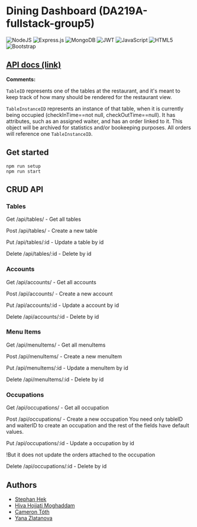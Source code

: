 # Dining Dashboard (DA219A-fullstack-group5)

![NodeJS](https://img.shields.io/badge/node.js-6DA55F?style=for-the-badge&logo=node.js&logoColor=white)
![Express.js](https://img.shields.io/badge/express.js-%23404d59.svg?style=for-the-badge&logo=express&logoColor=%2361DAFB)
![MongoDB](https://img.shields.io/badge/MongoDB-%234ea94b.svg?style=for-the-badge&logo=mongodb&logoColor=white)
![JWT](https://img.shields.io/badge/JWT-black?style=for-the-badge&logo=JSON%20web%20tokens)
![JavaScript](https://img.shields.io/badge/javascript-%23323330.svg?style=for-the-badge&logo=javascript&logoColor=%23F7DF1E)
![HTML5](https://img.shields.io/badge/html5-%23E34F26.svg?style=for-the-badge&logo=html5&logoColor=white)
![Bootstrap](https://img.shields.io/badge/bootstrap-%23563D7C.svg?style=for-the-badge&logo=bootstrap&logoColor=white)


## [API docs (link)](https://restpoint.io/doc-runs?projectId=79bff897-19e9-4ad4-a890-e210b8f1451e&docId=SwaggerUI&x-api-key=b93acfd52c6e466d88390957a697b754)

**Comments:**

`TableID` represents one of the tables at the restaurant, and it's meant to keep track of how many should be rendered for the restaurant view.

`TableInstanceID` represents an instance of that table, when it is currently being occupied (checkInTime==not null, checkOutTime==null). It has attributes, such as an assigned waiter, and has an order linked to it. This object will be archived for statistics and/or bookeeping purposes. All orders will reference one `TableInstanceID`.

## Get started
```
npm run setup
npm run start
```

## CRUD API

### Tables

Get      /api/tables/ - Get all tables

Post     /api/tables/ - Create a new table

Put      /api/tables/:id - Update a table by id

Delete   /api/tables/:id - Delete by id


### Accounts

Get      /api/accounts/ - Get all accounts

Post     /api/accounts/ - Create a new account

Put      /api/accounts/:id - Update a account by id

Delete   /api/accounts/:id - Delete by id


### Menu Items

Get      /api/menuItems/ - Get all menuItems

Post     /api/menuItems/ - Create a new menuItem

Put      /api/menuItems/:id - Update a menuItem by id

Delete   /api/menuItems/:id - Delete by id


### Occupations

Get      /api/occupations/ - Get all occupation

Post     /api/occupations/ - Create a new occupation 
You need only tableID and waiterID to create an occupation and the rest of the fields have default values.

Put      /api/occupations/:id - Update a occupation by id

!But it does not update the orders attached to the occupation

Delete   /api/occupations/:id - Delete by id


## Authors
* [Stephan Hek](https://github.com/Stephan0027)
* [Hiva Hojjati Moghaddam](https://github.com/hivaww)
* [Cameron Tóth](https://github.com/camtoth)
* [Yana Zlatanova](https://github.com/yanazlatanova)
